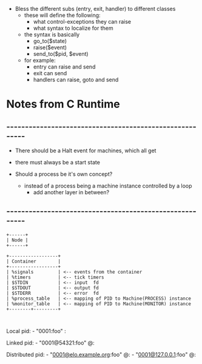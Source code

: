 - Bless the different subs (entry, exit, handler) to different classes
    - these will define the following:
        - what control-exceptions they can raise
        - what syntax to localize for them
    - the syntax is basically
        - go_to($state)
        - raise($event)
        - send_to($pid, $event)
    - for example:
        - entry can raise and send
        - exit can send
        - handlers can raise, goto and send


# Notes from C Runtime
## --------------------------------------------------------


- There should be a Halt event for machines, which all get
- there must always be a start state


- Should a process be it's own concept?
    - instead of a process being a machine instance controlled by a loop
        - add another layer in between?



## --------------------------------------------------------

```
+------+
| Node |
+------+

+------------------+
| Container        |
+------------------+
| %signals         | <-- events from the container
| %timers          | <-- tick timers
| $STDIN           | <-- input  fd
| $STDOUT          | <-- output fd
| $STDERR          | <-- error  fd
| %process_table   | <-- mapping of PID to Machine(PROCESS) instance
| %monitor_table   | <-- mapping of PID to Machine(MONITOR) instance
+--------+---------+



```


Local pid:
    - "0001:foo" <PID-ID>:<name>

Linked pid:
    - "0001@54321:foo" <PID-ID>@<OS-PID>:<name>

Distributed pid:
    - "0001@elo.example.org:foo" <PID-ID>@<hostname>:<name>
    - "0001@127.0.0.1:foo"       <PID-ID>@<localhost>:<name>
